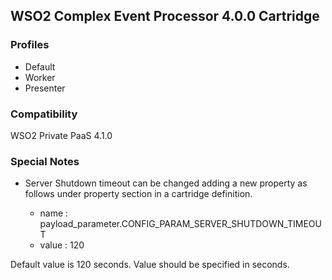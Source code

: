 ## WSO2 Complex Event Processor 4.0.0 Cartridge

### Profiles

   - Default
   - Worker
   - Presenter

### Compatibility

WSO2 Private PaaS 4.1.0

### Special Notes

- Server Shutdown timeout can be changed adding a new property as follows under property section in a cartridge definition.

    * name : payload_parameter.CONFIG_PARAM_SERVER_SHUTDOWN_TIMEOUT
    * value : 120 

Default value is 120 seconds. Value should be specified in seconds.